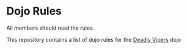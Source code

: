 Dojo Rules
==========

All members should read the rules.

This repository contains a list of dojo rules for the [Deadly
Vipers](https://github.com/deadlyvipers) dojo
